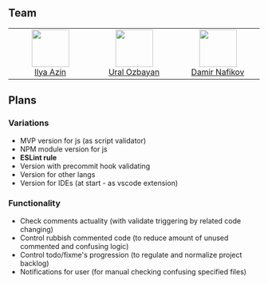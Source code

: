 ## Team
<table><tbody><tr>
  <td align="center" valign="top" width="11%">
    <a href="https://github.com/martis-git">
      <img src="https://github.com/martis-git.png?s=75" width="75" height="75"><br />
      Ilya Azin
    </a>
  </td>
  <td align="center" valign="top" width="11%">
    <a href="https://github.com/ural-2001">
      <img src="https://github.com/ural-2001.png?s=75" width="75" height="75"><br />
      Ural Ozbayan
    </a>
  </td>
  <td align="center" valign="top" width="11%">
    <a href="https://github.com/lyf2000">
      <img src="https://github.com/lyf2000.png?s=75" width="75" height="75"><br />
      Damir Nafikov
    </a>
  </td>
</tr></tbody></table>

## Plans

### Variations
- MVP version for js (as script validator)
- NPM module version for js
- **ESLint rule**
- Version with precommit hook validating
- Version for other langs
- Version for IDEs (at start - as vscode extension)

### Functionality
- Check comments actuality (with validate triggering by related code changing)
- Control rubbish commented code (to reduce amount of unused commented and confusing logic)
- Control todo/fixme's progression (to regulate and normalize project backlog)
- Notifications for user (for manual checking confusing specified files)

